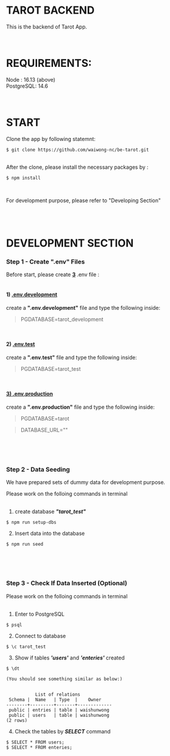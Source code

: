 # **TAROT BACKEND**
This is the backend of Tarot App. 
<br><br><br>

# **REQUIREMENTS**:
Node : 16.13 (above) <br>
PostgreSQL: 14.6
<br><br><br>

# **START**
Clone the app by following statemnt:

```
$ git clone https://github.com/waiwong-nc/be-tarot.git
```
<br>
After the clone, please install the necessary packages by :

```
$ npm install
```
<br>


For development purpose, please refer to "Developing Section" <br><br><br><br>
# **DEVELOPMENT SECTION**

### Step 1 - **Create ".env" Files**

Before start, please create <u>**3**</u> .env file :
<br> <br>

#### **1) <u>.env.development**</u>
create a **".env.development"** file and type the following inside:
>PGDATABASE=tarot_development

<br>

#### **2) <u>.env.test**</u>
create a **".env.test"** file and type the following inside:
>PGDATABASE=tarot_test

<br>

#### <u>**3) .env.production**</u>
create a **".env.production"** file and type the following inside:
> PGDATABASE=tarot 

> DATABASE_URL=""

<br><br><br>
### Step 2 - **Data Seeding**
We have prepared sets of dummy data for development purpose.

Please work on the folloing commands in terminal
<br><br>

1) create database ***"tarot_test"***
```
$ npm run setup-dbs
```

2) Insert data into the database
```
$ npm run seed
```
<br><br><br>
### Step 3 - **Check If Data Inserted (Optional)**
Please work on the folloing commands in terminal
<br><br>
1) Enter to PostgreSQL
```
$ psql
```

2) Connect to database
```
$ \c tarot_test
```

3) Show if tables ***'users'*** and ***'enteries'*** created
```
$ \dt

(You should see something similar as below:)


           List of relations
 Schema |  Name   | Type  |    Owner    
--------+---------+-------+-------------
 public | entries | table | waishunwong
 public | users   | table | waishunwong
(2 rows)
````

4) Check the tables by ***SELECT*** command
```
$ SELECT * FROM users;
$ SELECT * FROM enteries;
```
